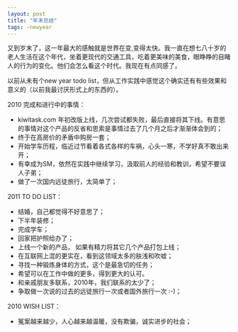 ```yaml
---
layout: post
title: "年末总结"
tags: -newyear
---
```


又到岁末了，这一年最大的感触就是世界在变,变得太快。我一直在想七八十岁的老人生活在这个年代，坐着更现代的交通工具，吃着更美味的美食，眼睁睁的目睹人的行为的变化。他们会怎么看这个时代。我现在有点同感了。

以前从未有个new year todo list，但从工作实践中感觉这个确实还有有些效果和意义的（以前我最讨厌形式上的东西的）。

2010 完成和进行中的事情：

* kiwitask.com 年初改版上线，几次尝试都失败，最后直接将其下线。有意思的事情对这个产品的反省和思索是事情过去了几个月之后才渐渐体会到的；
* 终于在高房价的矛盾中购房一套；
* 开始学车历程，临近过节看着各式各样的车祸，心头一寒，不学好真不敢出来开；
* 有幸成为SM，依然在实践中继续学习，汲取前人的经验和教训，希望不要误人子弟；
* 做了一次国内远徒旅行，太简单了；


2011 TO DO LIST：

* 结婚，自己都觉得不好意思了；
* 下半年装修；
* 完成学车；
* 回家把护照给办了；
* 上线一个新的产品， 如果有精力将其它几个产品打包上线；
* 在互联网上混的更实在，看到这领域太多的肤浅和吹嘘；
* 寻找一种锻炼身体的方式，这个是最急切的任务；
* 希望可以在工作中做的更多，得到更大的认可。
* 和亲戚朋友多联系，2010年，我们联系的太少了；
* 争取做一次说的过去的远徒旅行一次或者国外旅行一次 :-)； 


2010 WISH LIST：

* 冤案越来越少，人心越来越温暖，没有欺骗，诚实进步的社会；


